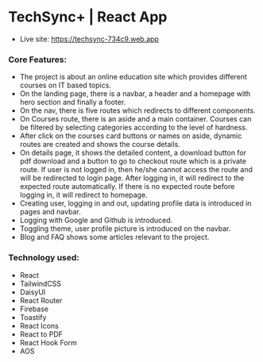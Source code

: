 # TechSync+ | React App

- Live site: https://techsync-734c9.web.app

### Core Features:
- The project is about an online education site which provides different courses on IT based topics.
- On the landing page, there is a navbar, a header and a homepage with hero section and finally a footer.
- On the nav, there is five routes which redirects to different components.
- On Courses route, there is an aside and a main container. Courses can be filtered by selecting categories according to the level of hardness.
- After click on the courses card buttons or names on aside, dynamic routes are created and shows the course details.
- On details page, it shows the detailed content, a download button for pdf download and a button to go to checkout route which is a private route. If user is not logged in, then he/she cannot access the route and will be redirected to login page. After logging in, it will redirect to the expected route automatically. If there is no expected route before logging in, it will redirect to homepage.
- Creating user, logging in and out, updating profile data is introduced in pages and navbar.
- Logging with Google and Github is introduced.
- Toggling theme, user profile picture is introduced on the navbar.
- Blog and FAQ shows some articles relevant to the project.

### Technology used:
- React
- TailwindCSS
- DaisyUI
- React Router
- Firebase
- Toastify
- React Icons
- React to PDF
- React Hook Form
- AOS